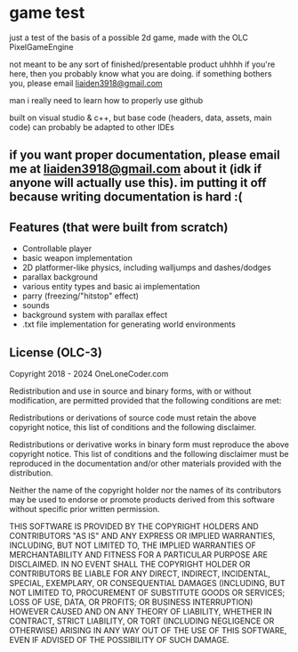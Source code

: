 # game test

just a test of the basis of a possible 2d game, made with the OLC PixelGameEngine

not meant to be any sort of finished/presentable product
uhhhh if you're here, then you probably know what you are doing. if something bothers you, please email liaiden3918@gmail.com

man i really need to learn how to properly use github

built on visual studio & c++, but base code (headers, data, assets, main code) can probably be adapted to 
other IDEs

## if you want proper documentation, please email me at liaiden3918@gmail.com about it (idk if anyone will actually use this). im putting it off because writing documentation is hard :(

## Features (that were built from scratch)
- Controllable player
- basic weapon implementation
- 2D platformer-like physics, including walljumps and dashes/dodges
- parallax background
- various entity types and basic ai implementation
- parry (freezing/"hitstop" effect)
- sounds
- background system with parallax effect
- .txt file implementation for generating world environments

## License (OLC-3)
Copyright 2018 - 2024 OneLoneCoder.com

Redistribution and use in source and binary forms, with or without modification, are permitted provided that the following conditions are met:

Redistributions or derivations of source code must retain the above copyright notice, this list of conditions and the following disclaimer.

Redistributions or derivative works in binary form must reproduce the above copyright notice. This list of conditions and the following disclaimer must be reproduced in the documentation and/or other materials provided with the distribution.

Neither the name of the copyright holder nor the names of its contributors may be used to endorse or promote products derived from this software without specific prior written permission.

THIS SOFTWARE IS PROVIDED BY THE COPYRIGHT HOLDERS AND CONTRIBUTORS "AS IS" AND ANY EXPRESS OR IMPLIED WARRANTIES, INCLUDING, BUT NOT LIMITED TO, THE IMPLIED WARRANTIES OF MERCHANTABILITY AND FITNESS FOR A PARTICULAR PURPOSE ARE DISCLAIMED. IN NO EVENT SHALL THE COPYRIGHT HOLDER OR CONTRIBUTORS BE LIABLE FOR ANY DIRECT, INDIRECT, INCIDENTAL, SPECIAL, EXEMPLARY, OR CONSEQUENTIAL DAMAGES (INCLUDING, BUT NOT LIMITED TO, PROCUREMENT OF SUBSTITUTE GOODS OR SERVICES; LOSS OF USE, DATA, OR PROFITS; OR BUSINESS INTERRUPTION) HOWEVER CAUSED AND ON ANY THEORY OF LIABILITY, WHETHER IN CONTRACT, STRICT LIABILITY, OR TORT (INCLUDING NEGLIGENCE OR OTHERWISE) ARISING IN ANY WAY OUT OF THE USE OF THIS SOFTWARE, EVEN IF ADVISED OF THE POSSIBILITY OF SUCH DAMAGE.